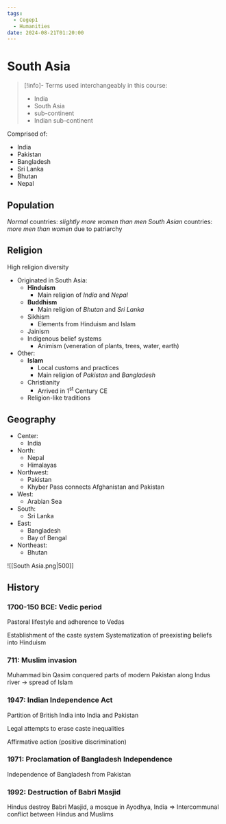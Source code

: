 ```yaml
---
tags:
  - Cegep1
  - Humanities
date: 2024-08-21T01:20:00
---
```


# South Asia

> [!info]- Terms used interchangeably in this course:
> - India
> - South Asia
> - sub-continent
> - Indian sub-continent

Comprised of:

- India
- Pakistan
- Bangladesh
- Sri Lanka
- Bhutan
- Nepal

## Population

*Normal* countries: *slightly more women than men*
*South Asian* countries: *more men than women* due to patriarchy

## Religion

High religion diversity

- Originated in South Asia:
	- **Hinduism**
		- Main religion of *India* and *Nepal*
	- **Buddhism**
		- Main religion of *Bhutan* and *Sri Lanka*
	- Sikhism
		- Elements from Hinduism and Islam
	- Jainism
	- Indigenous belief systems
		- Animism (veneration of plants, trees, water, earth)
- Other:
	- **Islam**
		- Local customs and practices
		- Main religion of *Pakistan* and *Bangladesh*
	- Christianity
		- Arrived in 1<sup>st</sup> Century CE
	- Religion-like traditions

## Geography

- Center:
	- India
- North:
	- Nepal
	- Himalayas
- Northwest:
	- Pakistan
	- Khyber Pass connects Afghanistan and Pakistan
- West:
	- Arabian Sea
- South:
	- Sri Lanka
- East:
	- Bangladesh
	- Bay of Bengal
- Northeast:
	- Bhutan

![[South Asia.png|500]]

## History

### 1700-150 BCE: Vedic period

Pastoral lifestyle and adherence to Vedas

Establishment of the caste system
Systematization of preexisting beliefs into Hinduism

### 711: Muslim invasion

Muhammad bin Qasim conquered parts of modern Pakistan along Indus river -> spread of Islam

### 1947: Indian Independence Act

Partition of British India into India and Pakistan

Legal attempts to erase caste inequalities

Affirmative action (positive discrimination)

### 1971: Proclamation of Bangladesh Independence

Independence of Bangladesh from Pakistan

### 1992: Destruction of Babri Masjid

Hindus destroy Babri Masjid, a mosque in Ayodhya, India
=> Intercommunal conflict between Hindus and Muslims